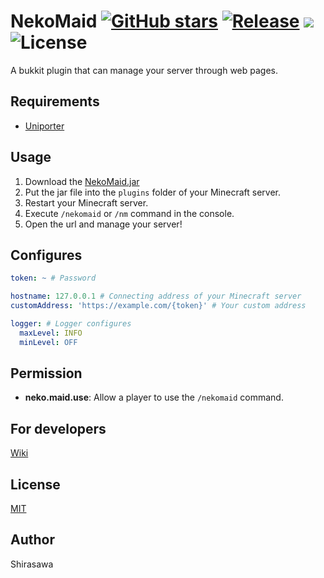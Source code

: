 # NekoMaid [![GitHub stars](https://img.shields.io/github/stars/neko-craft/NekoMaid)](https://github.com/neko-craft/NekoMaid/stargazers) [![Release](https://github.com/neko-craft/NekoMaid/actions/workflows/release.yml/badge.svg)](https://github.com/neko-craft/NekoMaid/actions/workflows/release.yml) [![](https://www.jitpack.io/v/neko-craft/NekoMaid.svg)](https://www.jitpack.io/#neko-craft/NekoMaid) ![License](https://img.shields.io/github/license/neko-craft/NekoMaid)

A bukkit plugin that can manage your server through web pages.

## Requirements

- [Uniporter](https://github.com/Apisium/Uniporter)

## Usage

1. Download the [NekoMaid.jar](https://github.com/neko-craft/NekoMaid/releases/latest/download/NekoMaid.jar)
2. Put the jar file into the `plugins` folder of your Minecraft server.
3. Restart your Minecraft server.
4. Execute `/nekomaid` or `/nm` command in the console.
5. Open the url and manage your server!

## Configures

```yaml
token: ~ # Password

hostname: 127.0.0.1 # Connecting address of your Minecraft server
customAddress: 'https://example.com/{token}' # Your custom address

logger: # Logger configures
  maxLevel: INFO
  minLevel: OFF
```

## Permission

- **neko.maid.use**: Allow a player to use the `/nekomaid` command.

## For developers

[Wiki](https://github.com/neko-craft/NekoMaid/wiki)

## License

[MIT](./LICENSE)

## Author

Shirasawa
